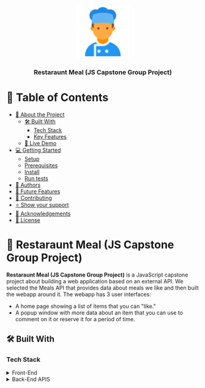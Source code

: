 <a name="readme-top"></a>

<div align="center">
  <img src="./assets/logo.png" alt="logo" width="140"  height="auto" />
  <br/>

  <h3><b>Restaraunt Meal (JS Capstone Group Project)</b></h3>

</div>

# 📗 Table of Contents

- [📖 About the Project](#about-project)
  - [🛠 Built With](#built-with)
    - [Tech Stack](#tech-stack)
    - [Key Features](#key-features)
  - [🚀 Live Demo](#live-demo)
- [💻 Getting Started](#getting-started)
  - [Setup](#setup)
  - [Prerequisites](#prerequisites)
  - [Install](#install)
  - [Run tests](#run-tests)
- [👥 Authors](#authors)
- [🔭 Future Features](#future-features)
- [🤝 Contributing](#contributing)
- [⭐️ Show your support](#support)
- [🙏 Acknowledgements](#acknowledgements)
- [📝 License](#license)


# 📖 Restaraunt Meal (JS Capstone Group Project) <a name="about-project"></a>

**Restaraunt Meal (JS Capstone Group Project)** is a JavaScript capstone project about building a web application based on an external API. We selected the Meals API that provides data about meals we like and then built the webapp around it. The webapp has 3 user interfaces:
- A home page showing a list of items that you can "like."
- A popup window with more data about an item that you can use to comment on it or reserve it for a period of time.

## 🛠 Built With <a name="built-with"></a>

### Tech Stack <a name="tech-stack"></a>

<details>
  <summary>Front-End</summary>
  <ul>
    <li><a href="https://html.com/">HTML</a></li>
  </ul>
  <ul>
    <li><a href="https://developer.mozilla.org/en-US/docs/Web/CSS">CSS</a></li>
  </ul>
  <ul>
    <li><a href="https://www.javascript.com/">JavaScript</a></li>
  </ul>
</details>

<details>
  <summary>Back-End APIS</summary>
  <ul>
    <li><a href="https://www.themealdb.com/api.php">Meals API</a></li>
  </ul>
  <ul>
    <li><a href="https://www.notion.so/microverse/Involvement-API-869e60b5ad104603aa6db59e08150270">Involvement API</a></li>
  </ul>

### Key Features <a name="key-features"></a>

- **This website is created completely using front and backend technologies**
- **This website uses 2 different APIs to post and fetch data**
- **Display meals grabbed from the Meals API**
- **Display likes each meal receives**
- **Counter displayed on main page showing the amount of meals viewable**
- **Comments popup that allows you to post to and view comments from the Involvement API**
- **Reservations popup that allows you to reserve and view reservations from the Involvement API**
- **Linters: Lighthouse, Webhint, Stylelint, and Eslint**
- **Asyncronous ES6 Javascript**
- **Webpack**
- **Jest Testing**

<p align="right">(<a href="#readme-top">back to top</a>)</p>

## 🚀 Live Demo <a name="live-demo"></a>

- [Live Demo Link](https://clintonyounge.github.io/JS-Capstone-Group-Project/dist/)

- Below is a link to our video presentation of the project.
  - [Our video presentation](https://drive.google.com/file/d/1hRy_XAbnKDwebZIs29KVo9Mjdifl4XRT/view?usp=share_link)

<p align="right">(<a href="#readme-top">back to top</a>)</p>

## 💻 Getting Started <a name="getting-started"></a>

To get a local copy up and running, follow these steps.

### Prerequisites

In order to run this project you need to:

- Have [npm](https://www.npmjs.com/package/npm) installed in your project:
  `curl -qL https://www.npmjs.com/install.sh | sh`

### Setup

Clone this repository to your desired folder:

`git clone git remote add origin https://github.com/ClintonYounge/JS-Capstone-Group-Project`

or

`git clone git remote add origin https://github.com/ClintonYounge/JS-Capstone-Group-Project` <-- _Only if you have [SSH keys configured](https://docs.github.com/en/authentication/connecting-to-github-with-ssh/adding-a-new-ssh-key-to-your-github-account) on your GitHub account_.

or

Utilizing Github Desktop. A simple interface, thats powerful enough to simplify this process.
https://desktop.github.com/

### Install

Run the `npm install` command in your console to install all necessary dependencies.

### Run tests

To run tests, run the following command:

Run the `npx jest` command in your console to run the tests.

## 👥 Authors <a name="authors"></a>

👤 **Clinton Younge**

- GitHub: [@ClintonYounge](https://github.com/ClintonYounge)
- Linkedin: [@clinton-younge](https://www.linkedin.com/in/clinton-younge-83386a25a/)
- Twitter: [@YoungeCjay](https://twitter.com/YoungeCjay)

👤 **Sameed Mohsin**

- GitHub: [@githubhandle](https://github.com/sameedmohsin28/)
- Twitter: [@twitterhandle](https://twitter.com/SameedMohsin22)
- LinkedIn: [LinkedIn](https://www.linkedin.com/in/sameed-mohsin-538792180/)

👤 **Qurban Ali**

- GitHub: [@safari](https://github.com/Ali-0111)
- Twitter: [@safari](https://twitter.com/qurban_safari)
- LinkedIn: [LinkedIn](https://www.linkedin.com/in/ali-safari-695214202/)

<p align="right">(<a href="#readme-top">back to top</a>)</p>

## 🔭 Future Features <a name="future-features"></a>

-**[Responsive layout for most devices]**
- **[Improved User Interface]**

<p align="right">(<a href="#readme-top">back to top</a>)</p>

## 🤝 Contributing <a name="contributing"></a>

Contributions, issues, and feature requests are welcome!

Feel free to check the [issues page](../../issues/).

<p align="right">(<a href="#readme-top">back to top</a>)</p>

## ⭐️ Show your support <a name="support"></a>

If you like this project feel free to leave a star to show your support.

<p align="right">(<a href="#readme-top">back to top</a>)</p>

## 🙏 Acknowledgments <a name="acknowledgements"></a>

We would like to give thanks to Microverse for equipping us will all the necessary information needed to complete this project. As well as for providing an environment that makes us strive to grow as developers.

<p align="right">(<a href="#readme-top">back to top</a>)</p>


## 📝 License <a name="license"></a>

This project is [MIT](./MIT.md) licensed.

<p align="right">(<a href="#readme-top">back to top</a>)</p>
